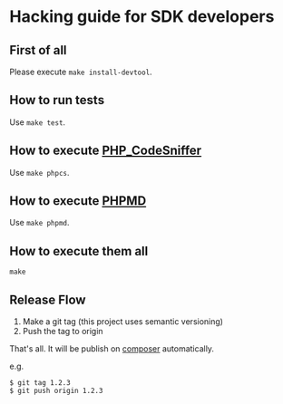 Hacking guide for SDK developers
==

First of all
--

Please execute `make install-devtool`.

How to run tests
--

Use `make test`.

How to execute [PHP_CodeSniffer](https://github.com/squizlabs/PHP_CodeSniffer)
--

Use `make phpcs`.

How to execute [PHPMD](https://phpmd.org/)
--

Use `make phpmd`.

How to execute them all
--

`make`

Release Flow
--

1. Make a git tag (this project uses semantic versioning)
1. Push the tag to origin

That's all. It will be publish on [composer](https://packagist.org/packages/linecorp/line-bot-sdk) automatically.

e.g.

```
$ git tag 1.2.3
$ git push origin 1.2.3
```

